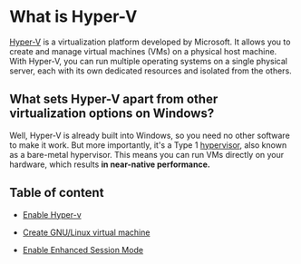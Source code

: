 # What is Hyper-V

[Hyper-V](https://learn.microsoft.com/en-us/windows-server/virtualization/hyper-v/hyper-v-technology-overview) is a virtualization platform developed by Microsoft. It allows you to create and manage virtual machines (VMs) on a physical host machine. With Hyper-V, you can run multiple operating systems on a single physical server, each with its own dedicated resources and isolated from the others.

## What sets Hyper-V apart from other virtualization options on Windows?

Well, Hyper-V is already built into Windows, so you need no other software to make it work. But more importantly, it's a Type 1 [hypervisor](https://en.wikipedia.org/wiki/Hypervisor), also known as a bare-metal hypervisor. This means you can run VMs directly on your hardware, which results **in near-native performance.**

## Table of content

* [Enable Hyper-v](./enable-hyper-v/README.md)

* [Create GNU/Linux virtual machine](./create-linux-vm/README.md)

* [Enable Enhanced Session Mode](./enable-enhanced-session-mode/README.md)

